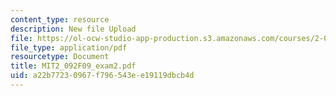 ```yaml
---
content_type: resource
description: New file Upload
file: https://ol-ocw-studio-app-production.s3.amazonaws.com/courses/2-092-finite-element-analysis-of-solids-and-fluids-i-fall-2009/a22b77230967f796543ee19119dbcb4d_MIT2_092F09_exam2.pdf
file_type: application/pdf
resourcetype: Document
title: MIT2_092F09_exam2.pdf
uid: a22b7723-0967-f796-543e-e19119dbcb4d
---
```

